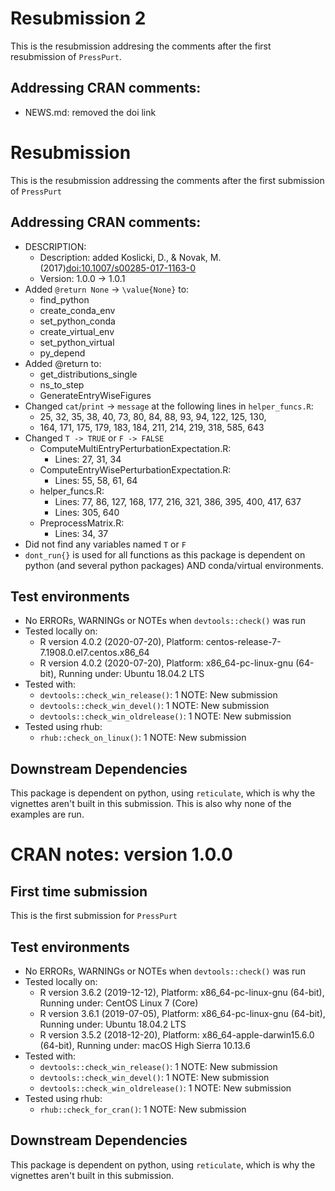 # Resubmission 2

This is the resubmission addresing the comments after the first resubmission of `PressPurt`.

## Addressing CRAN comments:

* NEWS.md: removed the doi link

# Resubmission

This is the resubmission addressing the comments after the first submission of `PressPurt`


## Addressing CRAN comments:

* DESCRIPTION:
    * Description: added Koslicki, D., & Novak, M.
      (2017)<doi:10.1007/s00285-017-1163-0>
    * Version: 1.0.0 -> 1.0.1
* Added `@return None` -> `\value{None}` to:
    * find_python
    * create_conda_env
    * set_python_conda
    * create_virtual_env
    * set_python_virtual
    * py_depend
* Added @return to:
    * get_distributions_single
    * ns_to_step
    * GenerateEntryWiseFigures
* Changed `cat`/`print` -> `message` at the following lines in `helper_funcs.R`:
    * 25, 32, 35, 38, 40, 73, 80, 84, 88, 93, 94, 122, 125, 130,
    * 164, 171, 175, 179, 183, 184, 211, 214, 219, 318, 585, 643
* Changed `T -> TRUE` or `F -> FALSE`
    * ComputeMultiEntryPerturbationExpectation.R:
        * Lines: 27, 31, 34
    * ComputeEntryWisePerturbationExpectation.R:
        * Lines: 55, 58, 61, 64
    * helper_funcs.R:
        * Lines: 77, 86, 127, 168, 177, 216, 321, 386, 395, 400, 417, 637
        * Lines: 305, 640
    * PreprocessMatrix.R:
        * Lines: 34, 37
* Did not find any variables named `T` or `F`
* `dont_run{}` is used for all functions as this package is dependent on python (and several python packages) AND conda/virtual environments.

## Test environments

* No ERRORs, WARNINGs or NOTEs when `devtools::check()` was run
* Tested locally on:
  * R version 4.0.2 (2020-07-20), Platform: centos-release-7-7.1908.0.el7.centos.x86_64
  * R version 4.0.2 (2020-07-20), Platform: x86_64-pc-linux-gnu (64-bit), Running under: Ubuntu 18.04.2 LTS
* Tested with:
  * `devtools::check_win_release()`: 1 NOTE: New submission
  * `devtools::check_win_devel()`: 1 NOTE: New submission
  * `devtools::check_win_oldrelease()`: 1 NOTE: New submission
* Tested using rhub:
  * `rhub::check_on_linux()`: 1 NOTE: New submission

## Downstream Dependencies

This package is dependent on python, using `reticulate`, which is why the vignettes aren't built in this submission. This is also why none of the examples are run.

# CRAN notes: version 1.0.0

## First time submission

This is the first submission for `PressPurt`

## Test environments

* No ERRORs, WARNINGs or NOTEs when `devtools::check()` was run
* Tested locally on:
  * R version 3.6.2 (2019-12-12), Platform: x86_64-pc-linux-gnu (64-bit), Running under: CentOS Linux 7 (Core)
  * R version 3.6.1 (2019-07-05), Platform: x86_64-pc-linux-gnu (64-bit), Running under: Ubuntu 18.04.2 LTS
  * R version 3.5.2 (2018-12-20), Platform: x86_64-apple-darwin15.6.0 (64-bit), Running under: macOS High Sierra 10.13.6
* Tested with:
  * `devtools::check_win_release()`: 1 NOTE: New submission
  * `devtools::check_win_devel()`: 1 NOTE: New submission
  * `devtools::check_win_oldrelease()`: 1 NOTE: New submission
* Tested using rhub:
  * `rhub::check_for_cran()`: 1 NOTE: New submission

## Downstream Dependencies

This package is dependent on python, using `reticulate`, which is why the vignettes aren't built in this submission.